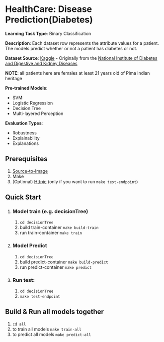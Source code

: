 
# HealthCare: Disease Prediction(Diabetes)

**Learning Task Type**: Binary Classification

**Description**: Each dataset row represents the attribute values for a patient. The models predict whether or not a patient has diabetes or not.

**Dataset Source**: [Kaggle](https://www.kaggle.com/uciml/pima-indians-diabetes-database) - Originally from the [National Institute of Diabetes and Digestive and Kidney Diseases](https://www.niddk.nih.gov/)

  **NOTE**: all patients here are females at least 21 years old of Pima Indian heritage

**Pre-trained Models**:

  - SVM
  - Logistic Regression
  - Decision Tree
  - Multi-layered Perception

**Evaluation Types**:

  - Robustness
  - Explainability
  - Explanations


## Prerequisites  
1. [Source-to-Image](https://github.com/openshift/source-to-image)
2. Make
3. (Optional) [Httpie](https://httpie.org/) (only if you want to run ```make test-endpoint```)

## Quick Start
1. ### Model train (e.g. decisionTree)
	1. `cd decisionTree`
	2. build train-container `make build-train`
	3. run train-container `make train`
2.	### Model Predict
	1.	`cd decisionTree`
	2.	build predict-container `make build-predict`
	3.	run predict-container `make predict`

3. ### Run test:
	 1.	`cd decisionTree`
	 2.	`make test-endpoint`


## Build & Run all models together

1.	`cd all`
2.	to train all models `make train-all`
3.	to predict all models `make predict-all`
